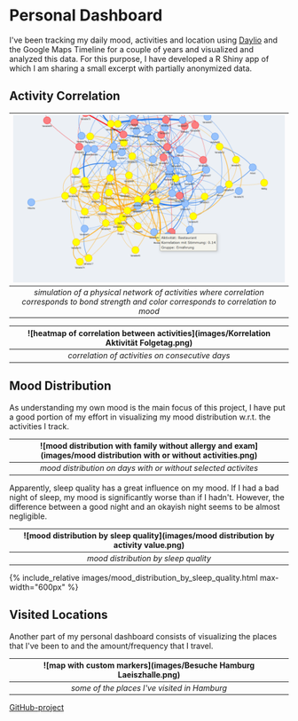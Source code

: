 # Personal Dashboard

I've been tracking my daily mood, activities and location using <a href="https://daylio.net/" target="_blank" rel="noopener noreferrer">Daylio</a> and the Google Maps Timeline for a couple of years and visualized and analyzed this data. For this purpose, I have developed a R Shiny app of which I am sharing a small excerpt with partially anonymized data.

## Activity Correlation

| ![graph network](images/Netzwerk.png) |
|:--:|
| *simulation of a physical network of activities where correlation corresponds to bond strength and color corresponds to correlation to mood* |

| ![heatmap of correlation between activities](images/Korrelation Aktivität Folgetag.png) |
|:--:|
| *correlation of activities on consecutive days* |

## Mood Distribution

As understanding my own mood is the main focus of this project, I have put a good portion of my effort in visualizing my mood distribution w.r.t. the activities I track.

| ![mood distribution with family without allergy and exam](images/mood distribution with or without activities.png) |
|:--:|
| *mood distribution on days with or without selected activites* |

Apparently, sleep quality has a great influence on my mood. If I had a bad night of sleep, my mood is significantly worse than if I hadn't. However, the difference between a good night and an okayish night seems to be almost negligible.

| ![mood distribution by sleep quality](images/mood distribution by activity value.png) |
|:--:|
| *mood distribution by sleep quality* |

<div> {% include_relative images/mood_distribution_by_sleep_quality.html max-width="600px" %} </div>

## Visited Locations

Another part of my personal dashboard consists of visualizing the places that I've been to and the amount/frequency that I travel.

| ![map with custom markers](images/Besuche Hamburg Laeiszhalle.png) |
|:--:|
| *some of the places I've visited in Hamburg* |

[GitHub-project](https://github.com/NiklasvonM/Daylio)
